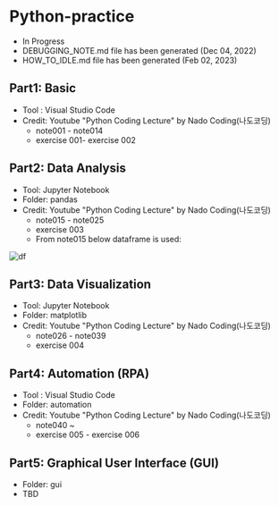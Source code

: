 # Python-practice
- In Progress
- DEBUGGING_NOTE.md file has been generated (Dec 04, 2022)
- HOW_TO_IDLE.md file has been generated (Feb 02, 2023)

## Part1: Basic
- Tool : Visual Studio Code
- Credit: Youtube "Python Coding Lecture" by Nado Coding(나도코딩)
    - note001 - note014
    - exercise 001- exercise 002

## Part2: Data Analysis 
- Tool: Jupyter Notebook
- Folder: pandas
- Credit: Youtube "Python Coding Lecture" by Nado Coding(나도코딩)
    - note015 - note025
    - exercise 003
    - From note015 below dataframe is used:

![df](https://user-images.githubusercontent.com/91002274/196036209-5749b56d-ef46-44e6-9c6f-20421492495b.png)

## Part3: Data Visualization
- Tool: Jupyter Notebook
- Folder: matplotlib
- Credit: Youtube "Python Coding Lecture" by Nado Coding(나도코딩)
    - note026 - note039
    - exercise 004

## Part4: Automation (RPA)
- Tool : Visual Studio Code
- Folder: automation
- Credit: Youtube "Python Coding Lecture" by Nado Coding(나도코딩)
    - note040 ~
    - exercise 005 - exercise 006

## Part5: Graphical User Interface (GUI)
- Folder: gui
- TBD


